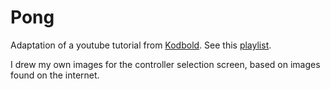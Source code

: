 # Pong

Adaptation of a youtube tutorial from [Kodbold](https://www.youtube.com/@kodbold4880). See this [playlist](https://www.youtube.com/watch?v=2RxyhfWsKt4&list=PLm5Ho1ksv-I4C2HwJU56CRoqLfwXqdKWh&index=2).

I drew my own images for the controller selection screen, based on images found on the internet.
